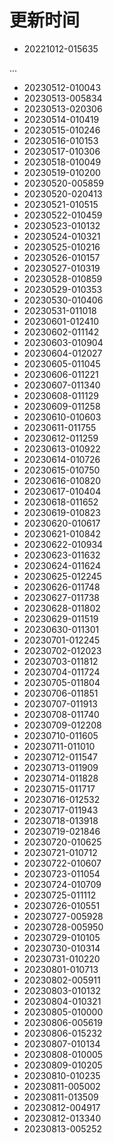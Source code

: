# 更新时间
* 20221012-015635

 ...

* 20230512-010043
* 20230513-005834
* 20230513-020306
* 20230514-010419
* 20230515-010246
* 20230516-010153
* 20230517-010306
* 20230518-010049
* 20230519-010200
* 20230520-005859
* 20230520-020413
* 20230521-010515
* 20230522-010459
* 20230523-010132
* 20230524-010321
* 20230525-010216
* 20230526-010157
* 20230527-010319
* 20230528-010859
* 20230529-010353
* 20230530-010406
* 20230531-011018
* 20230601-012410
* 20230602-011142
* 20230603-010904
* 20230604-012027
* 20230605-011045
* 20230606-011221
* 20230607-011340
* 20230608-011129
* 20230609-011258
* 20230610-010603
* 20230611-011755
* 20230612-011259
* 20230613-010922
* 20230614-010726
* 20230615-010750
* 20230616-010820
* 20230617-010404
* 20230618-011652
* 20230619-010823
* 20230620-010617
* 20230621-010842
* 20230622-010934
* 20230623-011632
* 20230624-011624
* 20230625-012245
* 20230626-011748
* 20230627-011738
* 20230628-011802
* 20230629-011519
* 20230630-011301
* 20230701-012245
* 20230702-012023
* 20230703-011812
* 20230704-011724
* 20230705-011804
* 20230706-011851
* 20230707-011913
* 20230708-011740
* 20230709-012208
* 20230710-011605
* 20230711-011010
* 20230712-011547
* 20230713-011909
* 20230714-011828
* 20230715-011717
* 20230716-012532
* 20230717-011943
* 20230718-013918
* 20230719-021846
* 20230720-010625
* 20230721-010712
* 20230722-010607
* 20230723-011054
* 20230724-010709
* 20230725-011112
* 20230726-010551
* 20230727-005928
* 20230728-005950
* 20230729-010105
* 20230730-010314
* 20230731-010220
* 20230801-010713
* 20230802-005911
* 20230803-010132
* 20230804-010321
* 20230805-010000
* 20230806-005619
* 20230806-015232
* 20230807-010134
* 20230808-010005
* 20230809-010205
* 20230810-010235
* 20230811-005002
* 20230811-013509
* 20230812-004917
* 20230812-013340
* 20230813-005252
